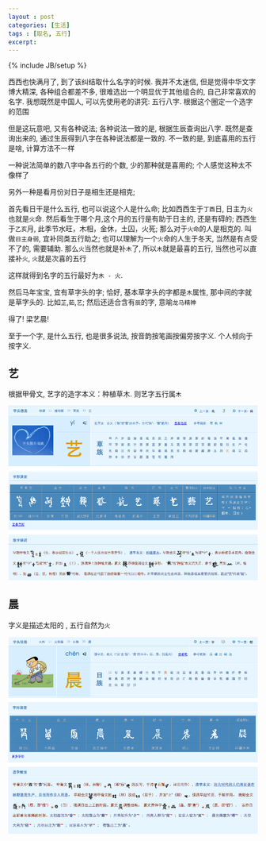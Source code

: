 ```yaml
---
layout : post
categories: [生活]
tags : [取名, 五行]
excerpt: 
---
```

{% include JB/setup %}


西西也快满月了, 到了该纠结取什么名字的时候. 我并不太迷信, 但是觉得中华文字博大精深, 各种组合都差不多, 很难选出一个明显优于其他组合的, 自己非常喜欢的名字. 我想既然是中国人, 可以先使用老的讲究: 五行八字. 根据这个圈定一个选字的范围

但是这玩意吧, 又有各种说法; 各种说法一致的是, 根据生辰查询出八字. 既然是查询出来的, 通过生辰得到八字在各种说法都是一致的. 不一致的是, 到底喜用的五行是啥, 计算方法不一样

一种说法简单的数八字中各五行的个数, 少的那种就是喜用的; 个人感觉这种太不像样了

另外一种是看月份对日子是相生还是相克; 

首先看日干是什么五行, 也可以说这个人是什么命; 比如西西生于`丁酉`日, 日主为`火`也就是`火`命. 然后看生于哪个月,这个月的五行是有助于日主的, 还是有碍的; 西西生于`乙亥`月, 此季节水旺，木相，金休，土囚，火死; 那么对于`火命`的人是相克的. 叫做`日主身弱`, 宜补同类五行助之; 也可以理解为一个`火`命的人生于冬天, 当然是有点受不了的, 需要辅助. 那么`火`当然也就是补`木`了, 所以`木`就是最喜的五行, 当然也可以直接补`火`, `火`就是次喜的五行

这样就得到名字的五行最好为`木 - 火`. 

然后马年宝宝, 宜有草字头的字; 恰好, 基本草字头的字都是`木`属性, 那中间的字就是草字头的. 比如`芷`,`茹`,`艺`; 然后还适合含有`辰`的字, 意喻`龙马精神`

得了! 梁艺晨!

至于一个字, 是什么五行, 也是很多说法, 按音韵按笔画按偏旁按字义. 个人倾向于按字义.

艺
---
根据甲骨文, 艺字的造字本义：种植草木. 则艺字五行属`木`

<img width="700px" src="/assets/images/posts/20141213/20141213122038.png" />

晨
---
字义是描述太阳的 , 五行自然为`火`

<img width="700px" src="/assets/images/posts/20141213/20141213122414.png" />
